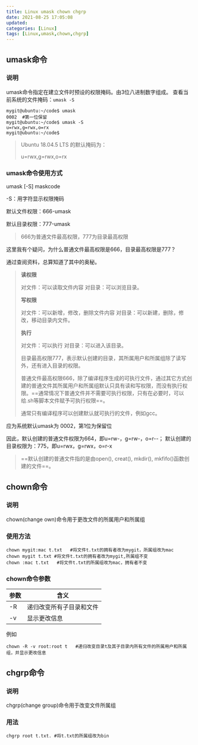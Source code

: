 ```yaml
---
title: Linux umask chown chgrp
date: 2021-08-25 17:05:08
updated: 
categories: [Linux]
tags: [Linux,umask,chown,chgrp]
---
```

## umask命令

### 说明

umask命令指定在建立文件时预设的权限掩码。由3位八进制数字组成。
查看当前系统的文件掩码：`umask -S`
<!-- more -->
```shell
mygit@ubuntu:~/code$ umask
0002  #第一位保留
mygit@ubuntu:~/code$ umask -S
u=rwx,g=rwx,o=rx
mygit@ubuntu:~/code$ 
```

> Ubuntu 18.04.5 LTS 的默认掩码为：
>
> u=rwx,g=rwx,o=rx

### umask命令使用方式

umask [-S] maskcode

-S：用字符显示权限掩码

默认文件权限：666-umask

默认目录权限：777-umask

> 666为普通文件最高权限，777为目录最高权限

这里我有个疑问，为什么普通文件最高权限是666，目录最高权限是777？

通过查阅资料，总算知道了其中的奥秘。

> **读权限**
>
> 对文件：可以读取文件内容    对目录：可以浏览目录。
>
> **写权限**
>
> 对文件：可以新增，修改，删除文件内容    对目录：可以新建，删除，修改，移动目录内文件。
>
> **执行**
>
> 对文件：可以执行    对目录：可以进入该目录。
>
> 目录最高权限777，表示默认创建的目录，其所属用户和所属组除了读写外，还有进入目录的权限。
>
> 普通文件最高权限666，除了编译程序生成的可执行文件，通过其它方式创建的普通文件其所属用户和所属组默认只具有读和写权限，而没有执行权限。==通常情况下普通文件并不需要可执行权限，只有在必要时，可以给.sh等脚本文件赋予可执行权限==。
>
> 通常只有编译程序可以创建默认就可执行的文件，例如gcc。



应为系统默认umask为 0002，第1位为保留位

因此，默认创建的普通文件权限为664，即u=rw-，g=rw-，o=r--； 默认创建的目录权限为：775，即u=rwx，g=rwx，o=r-x

> ==默认创建的普通文件指的是由open(), creat(), mkdir(), mkfifo()函数创建的文件==。



## chown命令

### 说明

chown(change own)命令用于更改文件的所属用户和所属组

### 使用方法

```shell
chown mygit:mac t.txt   #将文件t.txt的拥有者改为mygit，所属组改为mac
chown mygit t.txt #将文件t.txt的拥有者改为mygit,所属组不变
chown :mac t.txt   #将文件t.txt的所属组改为mac，拥有者不变
```



### chown命令参数

| 参数 | 含义                     |
| ---- | ------------------------ |
| -R   | 递归改变所有子目录和文件 |
| -v   | 显示更改信息             |

例如

```shell
chown -R -v root:root t   #递归改变目录t及其子目录内所有文件的所属用户和所属组，并显示更改信息
```



## chgrp命令

### 说明

chgrp(change group)命令用于改变文件所属组

### 用法

```shell
chgrp root t.txt. #将t.txt的所属组改为bin
```


